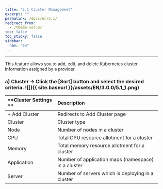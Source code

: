 ```yaml
---
title: "5.1 Cluster Management"
excerpt: ""
permalink: /docs/en/5.1/
redirect_from:
  - /theme-setup/
toc: false
toc_sticky: false
sidebar:
  nav: "en"
---
```



---

This feature allows you to add, edit, and delete Kubernetes cluster information assigned by a provider.

### a\) Cluster → Click the [Sort] button and select the desired criteria. ![]({{ site.baseurl }}/assets/EN/3.0.0/5.1_1.png)

| **Cluster Settings ** | **Description** |
| :--- | :--- |
| + Add Cluster | Redirects to Add Cluster page |
| Cluster | Cluster type |
| Node | Number of nodes in a cluster |
| CPU | Total CPU resource allotment for a cluster |
| Memory | Total memory resource allotment for a cluster |
| Application | Number of application maps \(namespace\) in a  cluster |
| Server | Number of servers which is deploying in a cluster |
